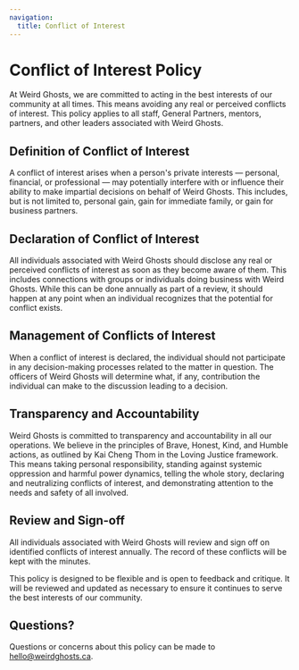 ```yaml
---
navigation:
  title: Conflict of Interest
---
```


# Conflict of Interest Policy

At Weird Ghosts, we are committed to acting in the best interests of our community at all times. This means avoiding any real or perceived conflicts of interest. This policy applies to all staff, General Partners, mentors, partners, and other leaders associated with Weird Ghosts.

## Definition of Conflict of Interest

A conflict of interest arises when a person's private interests — personal, financial, or professional — may potentially interfere with or influence their ability to make impartial decisions on behalf of Weird Ghosts. This includes, but is not limited to, personal gain, gain for immediate family, or gain for business partners.

## Declaration of Conflict of Interest

All individuals associated with Weird Ghosts should disclose any real or perceived conflicts of interest as soon as they become aware of them. This includes connections with groups or individuals doing business with Weird Ghosts. While this can be done annually as part of a review, it should happen at any point when an individual recognizes that the potential for conflict exists.

## Management of Conflicts of Interest

When a conflict of interest is declared, the individual should not participate in any decision-making processes related to the matter in question. The officers of Weird Ghosts will determine what, if any, contribution the individual can make to the discussion leading to a decision. 

## Transparency and Accountability

Weird Ghosts is committed to transparency and accountability in all our operations. We believe in the principles of Brave, Honest, Kind, and Humble actions, as outlined by Kai Cheng Thom in the Loving Justice framework. This means taking personal responsibility, standing against systemic oppression and harmful power dynamics, telling the whole story, declaring and neutralizing conflicts of interest, and demonstrating attention to the needs and safety of all involved.

## Review and Sign-off

All individuals associated with Weird Ghosts will review and sign off on identified conflicts of interest annually. The record of these conflicts will be kept with the minutes.

This policy is designed to be flexible and is open to feedback and critique. It will be reviewed and updated as necessary to ensure it continues to serve the best interests of our community.

## Questions?

Questions or concerns about this policy can be made to [hello@weirdghosts.ca](mailto:hello@weirdghosts.ca).

